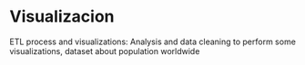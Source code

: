 # Visualizacion

ETL process and visualizations: Analysis and data cleaning to perform some visualizations, dataset about population worldwide
